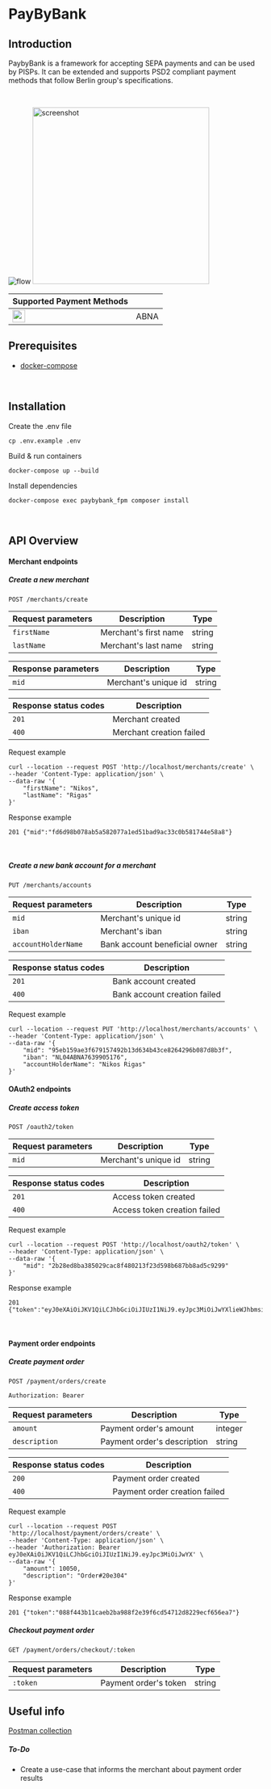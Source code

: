PayByBank
=================================================



Introduction
------------
PaybyBank is a framework for accepting SEPA payments and can be used by PISPs. It can be extended and supports PSD2 compliant payment methods that follow Berlin group's specifications.

&nbsp;&nbsp;&nbsp;

<p>
    <img src="https://github.com/NikosRig/PayByBank/blob/master/var/paybybank.jpg" alt="flow"/>
    <img src="https://github.com/NikosRig/PayByBank/blob/master/var/Screenshot.png" alt="screenshot" width="350"/>
</p>

| Supported Payment Methods                                                                                                                            |                                                                                                                   |
| -------------------------------------------------------------------------------------------------------------------------------- | -------------------------------------------------------------------------------------------------------------------- |
| <img src="https://github.com/NikosRig/PayByBank/blob/master/public/img/ABNA.png" width="25" /> | ABNA |



Prerequisites
------------
* [docker-compose](https://docs.docker.com/compose)

&nbsp;&nbsp;

Installation
------------

Create the .env file

```
cp .env.example .env
```

Build & run containers

```
docker-compose up --build
```

Install dependencies

```
docker-compose exec paybybank_fpm composer install
```

&nbsp;&nbsp;&nbsp;&nbsp;

API Overview
------------


#### Merchant endpoints

##### Create a new merchant
`POST /merchants/create`

| **Request parameters** | **Description** |  **Type** |            
| --- | --- |  --- |
| `firstName` | Merchant's first name | string | 
| `lastName` | Merchant's last name | string | 

| **Response parameters** | **Description** |  **Type** |
| --- | --- |  --- |
| `mid` | Merchant's unique id | string | 

| **Response status codes** | **Description** | 
| --- | --- |
| `201` | Merchant created | 
| `400` | Merchant creation failed | 

Request example 
```
curl --location --request POST 'http://localhost/merchants/create' \
--header 'Content-Type: application/json' \
--data-raw '{
    "firstName": "Nikos",
    "lastName": "Rigas"
}'
```

Response example 
```
201 {"mid":"fd6d98b078ab5a582077a1ed51bad9ac33c0b581744e58a8"}
```

&nbsp;

##### Create a new bank account for a merchant

`PUT /merchants/accounts`

| **Request parameters** | **Description** |  **Type** |
| --- | --- |  --- |
| `mid` | Merchant's unique id | string | 
| `iban` | Merchant's iban | string | 
 `accountHolderName` | Bank account beneficial owner | string |
 
 | **Response status codes** | **Description** | 
| --- | --- |
| `201` | Bank account created | 
| `400` | Bank account creation failed | 

Request example 
```
curl --location --request PUT 'http://localhost/merchants/accounts' \
--header 'Content-Type: application/json' \
--data-raw '{
    "mid": "95eb159ae3f679157492b13d634b43ce8264296b087d8b3f",
    "iban": "NL04ABNA7639905176",
    "accountHolderName": "Nikos Rigas"
}'
```

#### OAuth2 endpoints

##### Create access token

`POST /oauth2/token`

| **Request parameters** | **Description** |  **Type** |
| --- | --- |  --- |
| `mid` | Merchant's unique id | string | 

 | **Response status codes** | **Description** | 
| --- | --- |
| `201` | Access token created | 
| `400` | Access token creation failed | 

Request example 
```
curl --location --request POST 'http://localhost/oauth2/token' \
--header 'Content-Type: application/json' \
--data-raw '{
    "mid": "2b28ed8ba385029cac8f480213f23d598b687bb8ad5c9299"
}'
```

Response example 
```
201 {"token":"eyJ0eXAiOiJKV1QiLCJhbGciOiJIUzI1NiJ9.eyJpc3MiOiJwYXlieWJhbmsiLCJhdWQ"}
```

&nbsp;

#### Payment order endpoints

##### Create payment order

`POST /payment/orders/create`

 ``` Authorization: Bearer ```

| **Request parameters** | **Description** |  **Type** |
| --- | --- |  --- |
| `amount` | Payment order's amount | integer | 
| `description` | Payment order's description | string | 

 | **Response status codes** | **Description** | 
| --- | --- |
| `200` | Payment order created | 
| `400` | Payment order creation failed | 

Request example 
```
curl --location --request POST 'http://localhost/payment/orders/create' \
--header 'Content-Type: application/json' \
--header 'Authorization: Bearer eyJ0eXAiOiJKV1QiLCJhbGciOiJIUzI1NiJ9.eyJpc3MiOiJwYX' \
--data-raw '{
    "amount": 10050,
    "description": "Order#20e304"
}'
```

Response example 
```
201 {"token":"088f443b11caeb2ba988f2e39f6cd54712d8229ecf656ea7"}
```

##### Checkout payment order

`GET /payment/orders/checkout/:token`

| **Request parameters** | **Description** |  **Type** |
| --- | --- |  --- |
| `:token` | Payment order's token | string | 



Useful info
------------
 [Postman collection](https://github.com/NikosRig/PayByBank/blob/master/var/PayByBank.postman_collection.json)


##### To-Do
* Create a use-case that informs the merchant about payment order results
